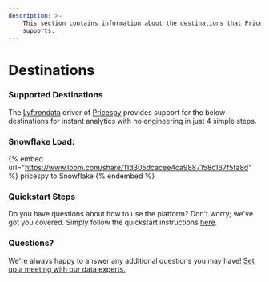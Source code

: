 ```yaml
---
description: >-
    This section contains information about the destinations that Pricespy
    supports.
---
```


# Destinations

### Supported Destinations

The [Lyftrondata](https://www.lyftrondata.com/) driver of [Pricespy](https://www.lyftrondata.com/integration/pricespy/) provides support for the below destinations for instant analytics with no engineering in just 4 simple steps.

### Snowflake Load:

{% embed url="https://www.loom.com/share/11d305dcacee4ca9887158c167f5fa8d" %}
pricespy to Snowflake
{% endembed %}

### Quickstart Steps

Do you have questions about how to use the platform? Don't worry; we've got you covered. Simply follow the quickstart instructions [here](../../../quickstart-steps.md).

### Questions? <a href="#questions" id="questions"></a>

We're always happy to answer any additional questions you may have! [Set up a meeting with our data experts.](https://www.lyftrondata.com/book-a-meeting/)
